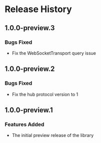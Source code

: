 # Release History

## 1.0.0-preview.3

### Bugs Fixed

- Fix the WebSocketTransport query issue

## 1.0.0-preview.2

### Bugs Fixed

- Fix the hub protocol version to 1

## 1.0.0-preview.1

### Features Added
- The initial preview release of the library